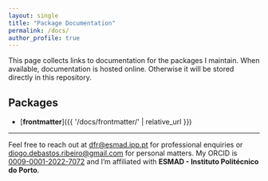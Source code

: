 ```yaml
---
layout: single
title: "Package Documentation"
permalink: /docs/
author_profile: true
---
```


This page collects links to documentation for the packages I maintain. When available, documentation is hosted online. Otherwise it will be stored directly in this repository.

## Packages

- [**frontmatter**]({{ '/docs/frontmatter/' | relative_url }})

---

Feel free to reach out at [dfr@esmad.ipp.pt](mailto:dfr@esmad.ipp.pt) for professional enquiries or [diogo.debastos.ribeiro@gmail.com](mailto:diogo.debastos.ribeiro@gmail.com) for personal matters. My ORCID is [0009-0001-2022-7072](https://orcid.org/0009-0001-2022-7072) and I’m affiliated with **ESMAD - Instituto Politécnico do Porto**.
